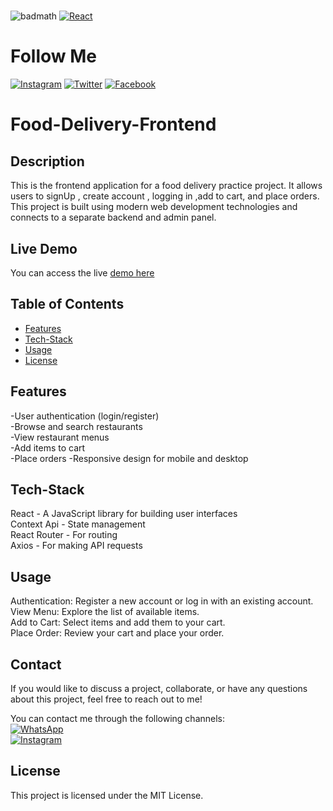# <Food-Delivery-Frontend>


![badmath](https://img.shields.io/github/languages/top/lernantino/badmath)
[![React](https://img.shields.io/badge/React-16.8%2B-blue?logo=react&logoColor=white)](https://reactjs.org/)  
# Follow Me
[![Instagram](https://img.shields.io/badge/Instagram-follow%20me-blue?logo=instagram&logoColor=white)](https://www.instagram.com/i._.4bdull4h?igsh=OHpxeHZ1dHQxOTls)
[![Twitter](https://img.shields.io/badge/Twitter-follow%20me-blue?logo=twitter&logoColor=white)](https://x.com/M_Abdullah419?t=pPA8rSfnOagO2rf6i6RZyg&s=09)
[![Facebook](https://img.shields.io/badge/Facebook-follow%20me-blue?logo=facebook&logoColor=white)](https://www.facebook.com/abdullah.rafique.5891?mibextid=ZbWKwL)

# Food-Delivery-Frontend
## Description

This is the frontend application for a food delivery practice project. It allows users to signUp , create account , logging in ,add to cart, and place orders. This project is built using modern web development technologies and connects to a separate backend and admin panel.


## Live Demo
You can access the live [demo here](https://your-vercel-url.vercel.app)



## Table of Contents  

- [Features](#Features)
- [Tech-Stack](#Tech-Stack)
- [Usage](#Usage)
- [License](#License)

## Features

-User authentication (login/register)  
-Browse and search restaurants  
-View restaurant menus  
-Add items to cart  
-Place orders
-Responsive design for mobile and desktop  

## Tech-Stack

React - A JavaScript library for building user interfaces  
Context Api - State management  
React Router - For routing  
Axios - For making API requests  
## Usage

Authentication: Register a new account or log in with an existing account.  
View Menu: Explore the list of available items.  
Add to Cart: Select items and add them to your cart.  
Place Order: Review your cart and place your order.   

## Contact

If you would like to discuss a project, collaborate, or have any questions about this project, feel free to reach out to me!

You can contact me through the following channels:  
[![WhatsApp](https://img.shields.io/badge/WhatsApp-contact%20me-green?logo=whatsapp&logoColor=white)](https://wa.link/23a6xv)  
[![Instagram](https://img.shields.io/badge/Instagram-contact%20me-blue?logo=instagram&logoColor=white)](https://www.instagram.com/i._.4bdull4h?igsh=OHpxeHZ1dHQxOTls)  



## License

This project is licensed under the MIT License.
